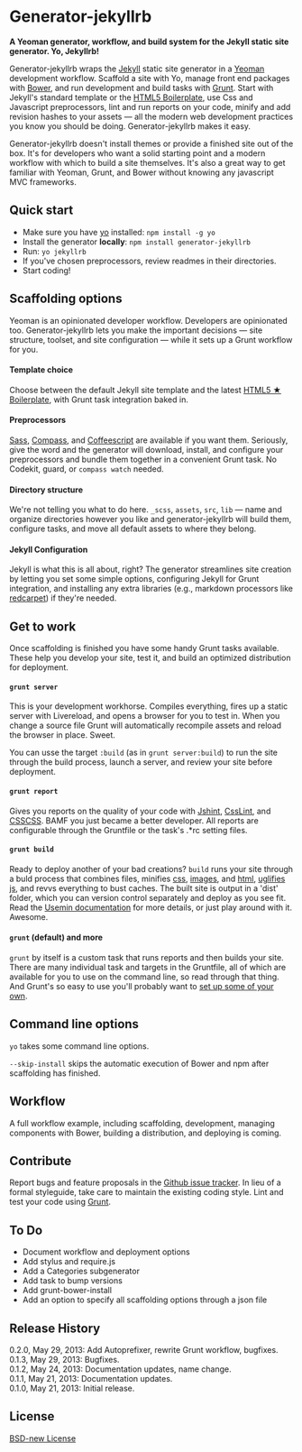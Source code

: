 # Generator-jekyllrb 

**A Yeoman generator, workflow, and build system for the Jekyll static site generator. Yo, Jekyllrb!**

Generator-jekyllrb wraps the [Jekyll](http://jekyllrb.com/) static site generator in a [Yeoman](http://yeoman.io/) development workflow. Scaffold a site with Yo, manage front end packages with [Bower](http://bower.io/), and run development and build tasks with [Grunt](http://gruntjs.com/). Start with Jekyll's standard template or the [HTML5 Boilerplate](http://html5boilerplate.com/), use Css and Javascript preprocessors, lint and run reports on your code, minify and add revision hashes to your assets — all the modern web development practices you know you should be doing. Generator-jekyllrb makes it easy.

Generator-jekyllrb doesn't install themes or provide a finished site out of the box. It's for developers who want a solid starting point and a modern workflow with which to build a site themselves. It's also a great way to get familiar with Yeoman, Grunt, and Bower without knowing any javascript MVC frameworks.

## Quick start

- Make sure you have [yo](https://github.com/yeoman/yo) installed:
    `npm install -g yo`
- Install the generator **locally**: `npm install generator-jekyllrb`
- Run: `yo jekyllrb`
- If you've chosen preprocessors, review readmes in their directories.
- Start coding!

## Scaffolding options

Yeoman is an opinionated developer workflow. Developers are opinionated too. Generator-jekyllrb lets you make the important decisions — site structure, toolset, and site configuration — while it sets up a Grunt workflow for you.

#### Template choice

Choose between the default Jekyll site template and the latest [HTML5 ★ Boilerplate](http://html5boilerplate.com/), with Grunt task integration baked in.

#### Preprocessors

[Sass](http://sass-lang.com/), [Compass](http://compass-style.org/), and [Coffeescript](http://coffeescript.org/) are available if you want them. Seriously, give the word and the generator will download, install, and configure your preprocessors and bundle them together in a convenient Grunt task. No Codekit, guard, or `compass watch` needed.

#### Directory structure

We're not telling you what to do here. `_scss`, `assets`, `src`, `lib` — name and organize directories however you like and generator-jekyllrb will build them, configure tasks, and move all default assets to where they belong.

#### Jekyll Configuration

Jekyll is what this is all about, right? The generator streamlines site creation by letting you set some simple options, configuring Jekyll for Grunt integration, and installing any extra libraries (e.g., markdown processors like [redcarpet](https://github.com/vmg/redcarpet)) if they're needed.


## Get to work

Once scaffolding is finished you have some handy Grunt tasks available. These help you develop your site, test it, and build an optimized distribution for deployment.

#### `grunt server`

This is your development workhorse. Compiles everything, fires up a static server with Livereload, and opens a browser for you to test in. When you change a source file Grunt will automatically recompile assets and reload the browser in place. Sweet.

You can usse the target `:build` (as in `grunt server:build`) to run the site through the build process, launch a server, and review your site before deployment.

#### `grunt report`

Gives you reports on the quality of your code with [Jshint](http://www.jshint.com/), [CssLint](http://csslint.net/), and [CSSCSS](http://zmoazeni.github.io/csscss/). BAMF you just became a better developer. All reports are configurable through the Gruntfile or the task's .\*rc setting files.

#### `grunt build`

Ready to deploy another of your bad creations? `build` runs your site through a buld process that combines files, minifies [css](https://github.com/gruntjs/grunt-contrib-cssmin), [images](https://github.com/gruntjs/grunt-contrib-imagemin), and [html](https://github.com/gruntjs/grunt-contrib-htmlmin), [uglifies js](https://github.com/gruntjs/grunt-contrib-uglify), and revvs everything to bust caches. The built site is output in a 'dist' folder, which you can version control separately and deploy as you see fit. Read the [Usemin documentation](https://github.com/yeoman/grunt-usemin) for more details, or just play around with it. Awesome.

#### `grunt` (default) and more

`grunt` by itself is a custom task that runs reports and then builds your site. There are many individual task and targets in the Gruntfile, all of which are available for you to use on the command line, so read through that thing. And Grunt's so easy to use you'll probably want to [set up some of your own](http://gruntjs.com/configuring-tasks).

## Command line options

`yo` takes some command line options.

`--skip-install` skips the automatic execution of Bower and npm after scaffolding has finished.

## Workflow

A full workflow example, including scaffolding, development, managing components with Bower, building a distribution, and deploying is coming. 

## Contribute

Report bugs and feature proposals in the [Github issue tracker](https://github.com/robwierzbowski/generator-jekyllrb/issues). In lieu of a formal styleguide, take care to maintain the existing coding style. Lint and test your code using [Grunt](https://github.com/gruntjs/grunt).

## To Do

- Document workflow and deployment options
- Add stylus and require.js
- Add a Categories subgenerator
- Add task to bump versions
- Add grunt-bower-install
- Add an option to specify all scaffolding options through a json file

## Release History
 
0.2.0, May 29, 2013: Add Autoprefixer, rewrite Grunt workflow, bugfixes.    
0.1.3, May 29, 2013: Bugfixes.  
0.1.2, May 24, 2013: Documentation updates, name change.  
0.1.1, May 21, 2013: Documentation updates.  
0.1.0, May 21, 2013: Initial release.

## License
[BSD-new License](http://en.wikipedia.org/wiki/BSD_License)
